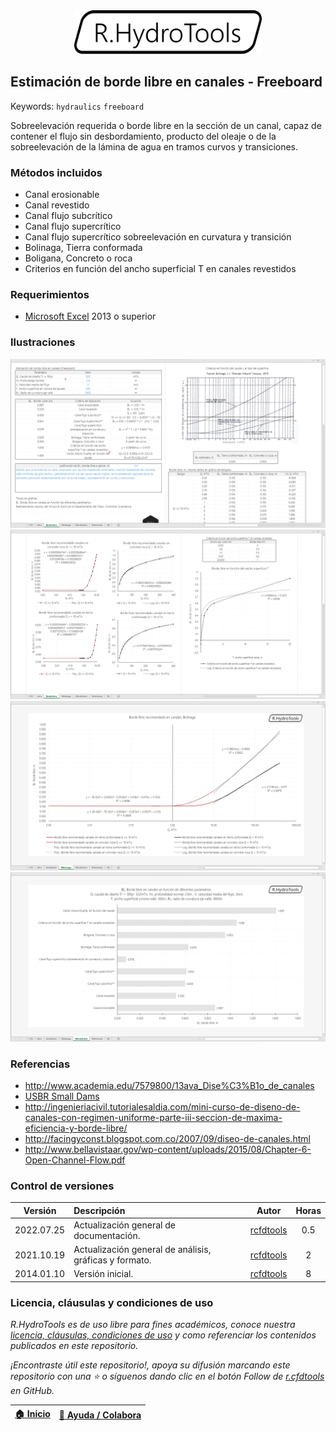 <div align="center"><img alt="R.HydroTools" src="../../file/graph/R.HydroTools.svg" width="300px"></div>

## Estimación de borde libre en canales - Freeboard
Keywords: `hydraulics` `freeboard` 

Sobreelevación requerida o borde libre en la sección de un canal, capaz de contener el flujo sin desbordamiento, producto del oleaje o de la sobreelevación de la lámina de agua en tramos curvos y transiciones.

### Métodos incluidos

* Canal erosionable
* Canal revestido
* Canal flujo subcrítico
* Canal flujo supercrítico
* Canal flujo supercrítico sobreelevación en curvatura y transición
* Bolinaga, Tierra conformada
* Boligana, Concreto o roca
* Criterios en función del ancho superficial T en canales revestidos


### Requerimientos

* [Microsoft Excel](https://www.microsoft.com/en-us/microsoft-365/excel) 2013 o superior


### Ilustraciones

![R.HydroTools.BordeLibreCanal.Screenshot1](Screenshot/Screenshot1.png)
![R.HydroTools.BordeLibreCanal.Screenshot2](Screenshot/Screenshot2.png)
![R.HydroTools.BordeLibreCanal.Screenshot3](Screenshot/Screenshot3.png)
![R.HydroTools.BordeLibreCanal.Screenshot4](Screenshot/Screenshot4.png)


### Referencias

* http://www.academia.edu/7579800/13ava_Dise%C3%B1o_de_canales
* [USBR Small Dams](https://www.usbr.gov/tsc/techreferences/mands/mands-pdfs/SmallDams.pdf)
* http://ingenieriacivil.tutorialesaldia.com/mini-curso-de-diseno-de-canales-con-regimen-uniforme-parte-iii-seccion-de-maxima-eficiencia-y-borde-libre/
* http://facingyconst.blogspot.com.co/2007/09/diseo-de-canales.html
* http://www.bellavistaar.gov/wp-content/uploads/2015/08/Chapter-6-Open-Channel-Flow.pdf


### Control de versiones

| Versión    | Descripción                                            | Autor                                      | Horas |
|------------|:-------------------------------------------------------|--------------------------------------------|:-----:|
| 2022.07.25 | Actualización general de documentación.                | [rcfdtools](https://github.com/rcfdtools)  |  0.5  |
| 2021.10.19 | Actualización general de análisis, gráficas y formato. | [rcfdtools](https://github.com/rcfdtools)  |   2   |
| 2014.01.10 | Versión inicial.                                       | [rcfdtools](https://github.com/rcfdtools)  |   8   |


### Licencia, cláusulas y condiciones de uso

_R.HydroTools es de uso libre para fines académicos, conoce nuestra [licencia, cláusulas, condiciones de uso](../../LICENSE.md) y como referenciar los contenidos publicados en este repositorio._

_¡Encontraste útil este repositorio!, apoya su difusión marcando este repositorio con una ⭐ o síguenos dando clic en el botón Follow de [r.cfdtools](https://github.com/rcfdtools) en GitHub._

| [:house: Inicio](../../README.md) | [:beginner: Ayuda / Colabora](https://github.com/rcfdtools/R.HydroTools/discussions/4) |
|-----------------------------------|----------------------------------------------------------------------------------------|

